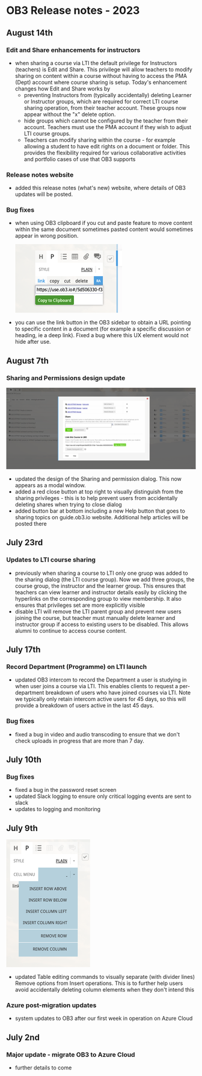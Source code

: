 # OB3 Release notes - 2023

## August 14th

### Edit and Share enhancements for instructors

- when sharing a course via LTI the default privilege for Instructors (teachers) is Edit and Share.  This privilege will allow teachers to modify sharing on content within a course without having to access the PMA (Dept) account where course sharing is setup.  Today's enhancement changes how Edit and Share works by 
  - preventing Instructors from (typically accidentally) deleting Learner or Instructor groups, which are required for correct LTI course sharing operation, from their teacher account.  These groups now appear without the "x" delete option. 
  - hide groups which cannot be configured by the teacher from their account. Teachers must use the PMA account if they wish to adjust LTI course groups.  
  - Teachers can modify sharing within the course - for example allowing a student to have edit rights on a document or folder.  This provides the flexibility required for various collaborative activities and portfolio cases of use that OB3 supports

### Release notes website

- added this release notes (what's new) website, where details of OB3 updates will be posted.

### Bug fixes

- when using OB3 clipboard if you cut and paste feature to move content within the same document sometimes pasted content would sometimes appear in wrong position. 

  ![image-20230815124817911](index.assets/image-20230815124817911.png)

- you can use the link button in the OB3 sidebar to obtain a URL pointing to specific content in a document (for example a specific discussion or heading, ie a deep link).  Fixed a bug where this UX element would not hide after use. 

## August 7th

### Sharing and Permissions design update

![image-20230815130213971](index.assets/image-20230815130213971.png)

- updated the design of the Sharing and permission dialog.  This now appears as a modal window. 
- added a red close button at top right to visually distinguish from the sharing privileges - this is to help prevent users from accidentally deleting shares when trying to close dialog
- added button bar at bottom including a new Help button that goes to sharing topics on guide.ob3.io website.  Additional help articles will be posted there

## July 23rd

### Updates to LTI course sharing

- previously when sharing a course to LTI only one gruop was added to the sharing dialog (the LTI course group).  Now we add three groups, the course group, the instructor and the learner group.  This ensures that teachers can view learner and instructor details easily by clicking the hyperlinks on the corresponding group to view membership.  It also ensures that privileges set are more explicitly visible
- disable LTI will remove the LTI parent group and prevent new users joining the course, but teacher must manually delete learner and instructor group if access to existing users to be disabled.  This allows alumni to continue to access course content.



## July 17th

### Record Department (Programme) on LTI launch

- updated OB3 intercom to record the Department a user is studying in when user joins a course via LTI.  This enables clients to request a per-department breakdown of users who have joined courses via LTI.  Note we typically only retain intercom active users for 45 days, so this will provide a breakdown of users active in the last 45 days.

### Bug fixes

- fixed a bug in video and audio transcoding to ensure that we don't check uploads in progress that are more than 7 day.

## July 10th

### Bug fixes

- fixed a bug in the password reset screen
- updated Slack logging to ensure only critical logging events are sent to slack
- updates to logging and monitoring

## July 9th

![image-20230815144844566](index.assets/image-20230815144844566.png)

- updated Table editing commands to visually separate (with divider lines)  Remove options from Insert operations.  This is to further help users avoid accidentally deleting column elements when they don't intend this

### Azure post-migration updates

- system updates to OB3 after our first week in operation on Azure Cloud

## July 2nd

### Major update - migrate OB3 to Azure Cloud

- further details to come